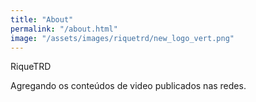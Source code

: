 ```yaml
---
title: "About"
permalink: "/about.html"
image: "/assets/images/riquetrd/new_logo_vert.png"
---
```


RiqueTRD

Agregando os conteúdos de video publicados nas redes.

